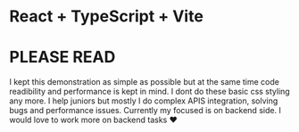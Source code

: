 # React + TypeScript + Vite

# PLEASE READ

I kept this demonstration as simple as possible but at the same time code readibility and performance is kept in mind. I dont do these basic css styling any more. I help juniors but mostly I do complex APIS integration, solving bugs and performance issues. Currently my focused is on backend side. I would love to work more on backend tasks ❤️

